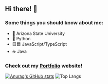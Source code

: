 ## Hi there! 👋

### Some things you should know about me:
- 🏫 Arizona State University
- 🐍 Python
- 🟨🟦 JavaScript/TypeScript
- ☕ Java

### Check out my [Portfolio](https://www.joeyholm.com) website!

[![Anurag's GitHub stats](https://github-readme-stats.vercel.app/api?username=Hololm)](https://github.com/anuraghazra/github-readme-stats)
![Top Langs](https://github-readme-stats.vercel.app/api/top-langs/?username=Hololm&layout=compact)
